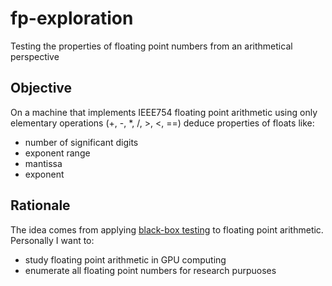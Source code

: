 # fp-exploration
Testing the properties of floating point numbers from an arithmetical perspective


## Objective
On a machine that implements IEEE754 floating point arithmetic using only elementary operations (+, -, *, /, >, <, ==) deduce properties of floats like:
* number of significant digits
* exponent range
* mantissa
* exponent


## Rationale
The idea comes from applying [black-box testing](https://en.wikipedia.org/wiki/Black-box_testing) to floating point arithmetic. Personally I want to:
* study floating point arithmetic in GPU computing
* enumerate all floating point numbers for research purpuoses

